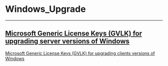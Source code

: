 # Windows_Upgrade
--------------------------------------------------------------------------------------------------------------
[Microsoft Generic License Keys (GVLK) for upgrading server versions of Windows](https://github.com/dimoroz772/Windows_Upgrade/blob/main/Microsoft_Generic_License_Keys_(GVLK)_for_upgrading_server_versions_of_Windows)
--------------------------------------------------------------------------------------------------------------
[Microsoft Generic License Keys (GVLK) for upgrading clients versions of Windows](https://github.com/dimoroz772/Windows_Upgrade/blob/main/Microsoft_Generic_License_Keys_(GVLK)_for_upgrading_clients_versions_of_Windows)
